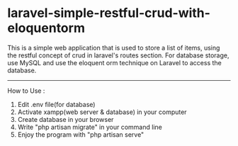 # laravel-simple-restful-crud-with-eloquentorm

This is a simple web application that is used to store a list of items, using the restful concept of crud in laravel's routes section. For database storage, use MySQL and use the eloquent orm technique on Laravel to access the database.
____

How to Use :
  1. Edit .env file(for database)
  2. Activate xampp(web server & database) in your computer
  3. Create database in your browser
  4. Write "php artisan migrate" in your command line
  5. Enjoy the program with "php artisan serve"
